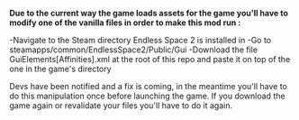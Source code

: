 **Due to the current way the game loads assets for the game you'll have to modify one of the vanilla files in order to make this mod run :**

-Navigate to the Steam directory Endless Space 2 is installed in
-Go to steamapps/common/EndlessSpace2/Public/Gui
-Download the file GuiElements[Affinities].xml at the root of this repo and paste it on top of the one in the game's directory


Devs have been notified and a fix is coming, in the meantime you'll have to do this manipulation once before launching the game. If you download the game again or revalidate your files you'll have to do it again.



